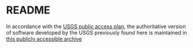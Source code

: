 # README

In accordance with the [USGS public access plan](https://www.usgs.gov/about/organization/science-support/science-quality-and-integrity/public-access-results), the authoritative version of software developed by the USGS previously found here is maintained in [this publicly accessible archive](https://code.usgs.gov/usgs/project-explorer/-/blob/master/README.md)
